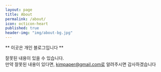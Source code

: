 ```yaml
---
layout: page
title: About
permalink: /about/
icon: octicon-heart
published: true
header-img: "img/about-bg.jpg"
---
```


** 이곳은 개인 블로그입니다 **

잘못된 내용이 있을 수 있습니다.      
만약 잘못된 내용이 있다면, kimpaper@gmail.com로 알려주시면 감사하겠습니다


